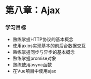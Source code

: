 # 第八章：Ajax

### 学习目标

* 熟练掌握HTTP协议的基本概念
* 使用axios实现基本的前后台数据交互
* 熟练掌握同步与异步的基本概念
* 熟练掌握promise对象
* 熟练使用async函数
* 在Vue项目中使用ajax
  